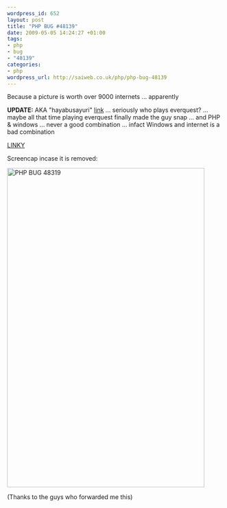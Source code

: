 ```yaml
--- 
wordpress_id: 652
layout: post
title: "PHP BUG #48139"
date: 2009-05-05 14:24:27 +01:00
tags: 
- php
- bug
- "48139"
categories: 
- php
wordpress_url: http://saiweb.co.uk/php/php-bug-48139
---
```

Because a picture is worth over 9000 internets ... apparently

<strong>UPDATE:</strong> AKA "hayabusayuri" <a href="http://209.85.229.132/search?q=cache:EDgsFNlfXkwJ:www.mmotricks.com/forums/eq2-downloads/2447-everquest-2-server-emulator-information-print.html+Beowulve%40gmail.com&cd=1&hl=en&ct=clnk&gl=uk&client=firefox-a">link</a> ... seriously who plays everquest? ... maybe all that time playing everquest finally made the guy snap ... and PHP & windows ... never a good combination ... infact Windows and internet is a bad combination

<a href="http://bugs.php.net/bug.php?id=48139">
LINKY</a>

Screencap incase it is removed:

<img alt="PHP BUG 48319" src="http://farm4.static.flickr.com/3583/3503836807_d54bee036b_o.png" title="PHP BUG 48139" class="alignnone" width="460" height="744" />

(Thanks to the guys who forwarded me this)
